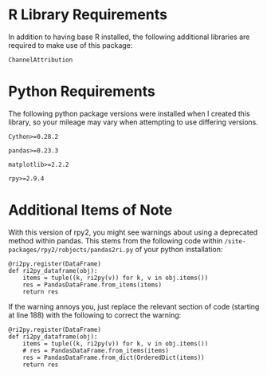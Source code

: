 # R Library Requirements

In addition to having base R installed, the following additional libraries are required to make use of this package:

```
ChannelAttribution
```


# Python Requirements

The following python package versions were installed when I created this library, so your mileage may vary when attempting to use differing versions.

```
Cython>=0.28.2

pandas>=0.23.3

matplotlib>=2.2.2

rpy>=2.9.4
```

# Additional Items of Note

With this version of rpy2, you might see warnings about using a deprecated method within pandas. This stems from the following code within `/site-packages/rpy2/robjects/pandas2ri.py` of your python installation:


```
@ri2py.register(DataFrame)
def ri2py_dataframe(obj):
    items = tuple((k, ri2py(v)) for k, v in obj.items())
    res = PandasDataFrame.from_items(items)
    return res
```


If the warning annoys you, just replace the relevant section of code (starting at line 188) with the following to correct the warning:

```
@ri2py.register(DataFrame)
def ri2py_dataframe(obj):
    items = tuple((k, ri2py(v)) for k, v in obj.items())
    # res = PandasDataFrame.from_items(items)
    res = PandasDataFrame.from_dict(OrderedDict(items))
    return res
```
